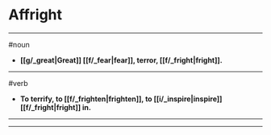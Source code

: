# Affright
---
#noun
- **[[g/_great|Great]] [[f/_fear|fear]], terror, [[f/_fright|fright]].**
---
#verb
- **To terrify, to [[f/_frighten|frighten]], to [[i/_inspire|inspire]] [[f/_fright|fright]] in.**
---
---
